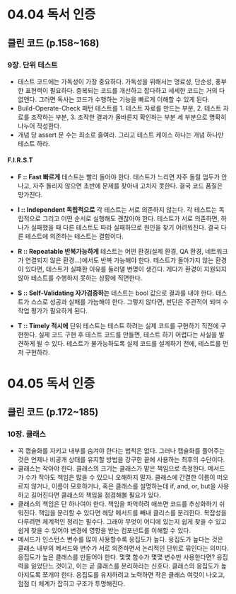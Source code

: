# 04.04 독서 인증

## 클린 코드 (p.158~168)

### 9장. 단위 테스트

- 테스트 코드에는 가독성이 가장 중요하다. 가독성을 위해서는 명료성, 단순성, 풍부한 표현력이 필요하다. 중복되는 코드를 개선하고 잡다하고 세세한 코드는 거의 다 없앤다. 그러면 독사는 코드가 수행하는 기능을 빠르게 이해할 수 있게 된다.
- Build-Operate-Check 패턴
  테스트를 1. 테스트 자료를 만드는 부분, 2. 테스트 자료를 조작하는 부분, 3. 조작한 결과가 올바른지 확인하는 부분 세 부분으로 명확히 나누어 작성한다.
- 개념 당 assert 문 수는 최소로 줄여라. 그리고 테스트 케이스 하나는 개념 하나만 테스트 하라.

#### F.I.R.S.T

- **F :: Fast 빠르게**
  테스트는 빨리 돌아야 한다. 테스트가 느리면 자주 돌릴 엄두가 안 나고, 자주 돌리지 않으면 초반에 문제를 찾아내 고치지 못한다. 결국 코드 품질은 망가진다.

- **I :: Independent 독립적으로**
  각 테스트는 서로 의존하지 않는다. 각 테스트는 독립적으로 그리고 어떤 순서로 실행해도 괜찮아야 한다. 테스트가 서로 의존하면, 하나가 실패했을 때 다른 테스트도 따라 실패하므로 원인을 찾기 어려워진다. 결국 다른 테스트에 의존하는 테스트는 결함이다.

- **R :: Repeatable 반복가능하게**
  테스트는 어떤 환경(실제 환경, QA 환경, 네트워크가 연결되지 않은 환경...)에서도 반복 가능해야 한다. 테스트가 돌아가지 않는 환경이 있다면, 테스트가 실패한 이유를 둘러댈 변명이 생긴다. 게다가 환경이 지원되지 않아 테스트를 수행하지 못하는 상황에 직면한다.

- **S :: Self-Validating 자가검증하는**
  테스트는 bool 값으로 결과를 내야 한다. 테스트가 스스로 성공과 실패를 가늠해야 한다. 그렇지 않다면, 판단은 주관적이 되며 수작업 평가가 필요하게 된다.

- **T :: Timely 적시에**
  단위 테스트는 테스트 하려는 실제 코드를 구현하기 직전에 구현한다. 실제 코드 구현 후 테스트 코드를 만들면, 테스트 하기 어렵다는 사실을 발견하게 될 수 있다. 테스트가 불가능하도록 실제 코드를 설계하기 전에, 테스트를 먼저 구현하라.

# 04.05 독서 인증

## 클린 코드 (p.172~185)

### 10장. 클래스

- 꼭 캡슐화를 지키고 내부를 숨겨야 한다는 법칙은 없다. 그러나 캡슐화를 풀어주는 것은 언제나 비공개 상태를 유지할 방법을 강구한 끝에 사용하는 최후의 수단이다.
- 클래스는 작아야 한다. 클래스의 크기는 클래스가 맡은 책임으로 측정한다. 메서드가 수가 작아도 책임은 많을 수 있으니 오해하지 말자. 클래스에 간결한 이름이 떠오르지 않거나, 이름이 모호하거나, 혹은 클래스를 설명하는데 if, and, or, but을 사용하고 길어진다면 클래스의 책임을 점검해볼 필요가 있다.
- 클래스의 책임은 단 하나여야 한다. 책임을 파악하려 애쓰면 코드를 추상화하기 쉬워진다. 책임을 분리할 수 있다면 헤당 메서드를 빼내 클리스를 분리한다. 복잡성을 다루려면 체계적인 정리는 필수다. 그래야 무엇이 어디에 있는지 쉽게 찾을 수 있고 쉽게 찾을 수 있어야 변경에 영향을 받는 컴포넌트를 이해할 수 있다.
- 메서드가 인스턴스 변수를 많이 사용할수록 응집도가 높다. 응집도가 높다는 것은 클래스 내부의 메서드와 변수가 서로 의존하면서 논리적인 단위로 묶인다는 의미다. 응집도가 높은 클래스를 만들어야 한다. 몇몇 함수가 몇몇 변수만 사용한다면? 응집력을 잃었단느 것이고, 이는 곧 클래스를 분리하라는 신호다. 클래스의 응집도가 높아지도록 쪼개야 한다. 응집도를 유지하려고 노력하면 작은 클래스 여럿이 나오고, 점점 더 체계가 잡히고 구조가 투명해진다.
